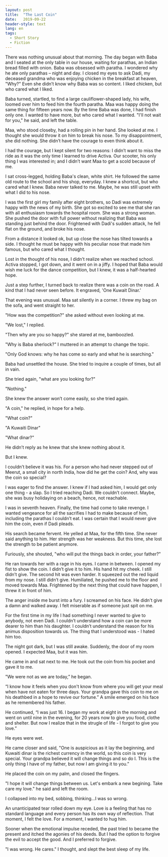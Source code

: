 ```yaml
---
layout: post
title:  "The Last Coin"
date:   2019-09-22
header-style: text
lang: en
tags:
  - Short Story
  - Fiction
---
```

There was nothing unusual about that morning. The day began with Baba and I seated at the only table in our house, waiting for parathas, an Indian bread filled with onion. Baba was obsessed with paratha. I wondered why he ate only parathas –  night and day. I closed my eyes to ask Dadi, my deceased grandma who was enjoying chicken in the breakfast at heaven, "Why?" Even she didn’t know why Baba was so content. I liked chicken, but who cared what I liked.

Baba turned, startled, to find a large cauliflower-shaped lady, his wife, loomed over him to feed him the fourth paratha. Maa was happy doing the same thing for fifteen years now. By the time Baba was done, I had finish only one. I wanted to have more, but who cared what I wanted. "I'll not wait for you," he said, and left the table. 

Maa, who stood closeby, had a rolling pin in her hand. She looked at me. I thought she would throw it on him to break his nose. To my disappointment, she did nothing. She didn’t have the courage to even think about it.

I had the courage, but I kept silent for two reasons: I didn’t want to miss the ride as it was the only time I learned to drive Activa. Our scooter, his only thing I was interested in; and I didn’t want Maa to get a scold because of me.

I sat cross-legged, holding Baba's clean, white shirt. He followed the same old route to the school and his shop, everyday. I knew a shortcut, but who cared what I knew. Baba never talked to me. Maybe, he was still upset with what I did to his nose.

I was the first girl my family after eight brothers, so Dadi was extremely happy with the news of my birth. She got so excited to see me that she ran with all enthusiasm towards the hospital room. She was a strong woman. She pushed the door with full power without realizing that Baba was standing just behind the door. Frightened with Dadi's sudden attack, he fell flat on the ground, and broke his nose.

From a distance it looked ok, but up close the nose has tilted towards a side. I thought he must be happy with his peculiar nose that made him famous, but who cared what I thought.

Lost in the thought of his nose, I didn’t realize when we reached school. Activa stopped, I got down, and it went on in a jiffy. I hoped that Baba would wish me luck for the dance competition, but I knew, it was a half-hearted hope.

Just a step further, I turned back to realize there was a coin on the road. A kind that I had never seen before. It engraved, 'One Kuwait Dinar.'

That evening was unusual. Maa sat silently in a corner. I threw my bag on the sofa, and went straight to her.

"How was the competition?" she asked without even looking at me.

"We lost," I replied.

"Then why are you so happy?" she stared at me, bamboozled.

"Why is Baba sherlock?" I muttered in an attempt to change the topic. 

"Only God knows: why he has come so early and what he is searching." 

Baba had unsettled the house. She tried to inquire a couple of times, but all in vain. 

She tried again, "what are you looking for?"

"Nothing."

She knew the answer won’t come easily, so she tried again.

"A coin," he replied, in hope for a help.

"What coin?"

"A Kuwaiti Dinar"

"What dinar?"

He didn’t reply as he knew that she knew nothing about it.

But I knew.

I couldn’t believe it was his. For a person who had never stepped out of Meerut, a small city in north India, how did he get the coin? And, why was the coin so special? 

I was eager to find the answer. I knew if I had asked him, I would get only one thing - a slap. So I tried reaching Dadi. We couldn’t connect. Maybe, she was busy holidaying on a beach, hence, not reachable.

I was in seventh heaven. Finally, the time had come to take revenge. I wanted vengeance for all the sacrifies I had to make because of him, including the parathas I couldn’t eat. I was certain that I would never give him the coin, even if Dadi pleads.  

His search became fervent. He yelled at Maa, for the fifth time. She never said anything to him. Her strength was her weakness. But this time, she lost the strength to be patient anymore.

Furiously, she shouted, "who will put the things back in order, your father?"

He ran towards her with a rage in his eyes. I came in between. I opened my fist to show the coin. I didn’t give it to him. His hand hit my cheek. I still didn’t give. The second hit was even harder. It squeezed out the red liquid from my nose. I still didn’t give. Humiliated, he pushed me to the floor and moved towards Maa. Frightened by the next thing that could have happen, I threw it in front of him. 

The anger inside me burst into a fury. I screamed on his face. He didn't give a damn and walked away. I felt miserable as if someone  just spit on me.

For the first time in my life I had something I never wanted to give to anybody, not even Dadi. I couldn’t understand how a coin can be more dearer to him than his daughter. I couldn’t understand the reason for his animus disposition towards us. The thing that I understood was -  I hated him too.

The night got dark, but I was still awake. Suddenly, the door of my room opened. I expected Maa, but it was him. 

He came in and sat next to me. He took out the coin from his pocket and gave it to me.

"We were not as we are today,” he began.

“I know how it feels when you don't know from where you will get your meal when have not eaten for three days. Your grandpa gave this coin to me on his deathbed in a hope to revive our fortune.” A smile emerged on his face as he remembered his father.

He continued, “I was just 16. I began my work at eight in the morning and went on until nine in the evening, for 20 years now to give you food, clothe and shelter. But now I realize that in the strugle of life - I forgot to give you love.”

He eyes were wet. 

He came closer and said, "One is auspicious as it lay the beginning, and Kuwaiti dinar is the richest currency in the world, so this coin is very special. Your grandpa believed it will change things and so do I. This is the only thing I have of my father, but now I am giving it to you.”

He placed the coin on my palm, and closed the fingers. 

"I hope it will change things between us. Let's embark a new begining. Take care my love." he said and left the room.

I collapsed into my bed, sobbing, thinking...I was so wrong. 

An unanticipated tear rolled down my eye. Love is a feeling that has no standard language and every person has its own way of reflection. That moment, I felt the love. For a moment, I wanted to hug him.

Sooner when the emotional impulse receded, the past tried to became the present and itched the agonies of his deeds. But I had the option to forgive the evil to accept the good. And I preferred to forgive.

"I was wrong. He cares." I thought, and slept the best sleep of my life.

